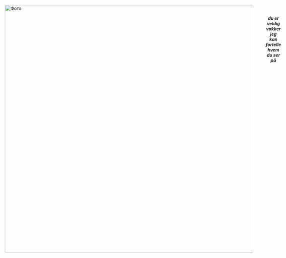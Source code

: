 <div style="display: flex; align-items: flex-start; justify-content: center;">
  <div style="flex: 0 0 auto;">
    <img src="https://sun9-27.userapi.com/impg/zoOLrk461E2k8kTbsmfyyOgvMN8oALo_Iz1V5A/V8q8WWkjN64.jpg?size=507x518&quality=96&sign=92a465ac5e06d73cec10292fb4822998&type=album" alt="Фото" height="800"/>
  </div>
  <div style="margin-left: 40px; margin-top: 20px; text-align: center;">
    <p><strong><em>du er veldig vakker jeg kan fortelle hvem du ser på</em></strong></p>
  </div>
</div>
